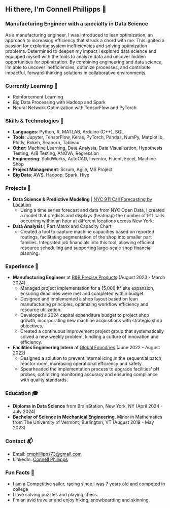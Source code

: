 ## Hi there, I'm Connell Phillipps 👋
### Manufacturing Engineer with a specialty in Data Science

As a manufacturing engineer, I was introduced to lean optimization, an approach to increasing efficiency that struck a chord with me. This ignited a passion for exploring system inefficiencies and solving optimization problems. Determined to deepen my impact I explored data science and equipped myself with the tools to analyze data and uncover hidden opportunities for optimization. By combining engineering and data science, I’m able to uncover inefficiencies, optimize processes, and contribute impactful, forward-thinking solutions in collaborative environments.

### Currently Learning 🌱
- Reinforcement Learning
- Big Data Processing with Hadoop and Spark
- Neural Network Optimization with TensorFlow and PyTorch

### Skills & Technologies 🔧
- **Languages**: Python, R, MATLAB, Arduino (C++), SQL
- **Tools**: Jupyter, TensorFlow, Keras, PyTorch, Pandas, NumPy, Matplotlib, Plotly, Bokeh, Seaborn, Tableau
- **Other**: Machine Learning, Data Analysis, Data Visualization, Hypothesis Testing, A/B Testing, ANOVA, Regression
- **Engineering**: SolidWorks, AutoCAD, Inventor, Fluent, Excel, Machine Shop
- **Project Management**: Scrum, Agile, MS Project
- **Big Data**: AWS, Hadoop, Spark, Hive

### Projects 🚀
- **Data Science & Predictive Modeling** | [NYC 911 Call Forecasting by Location](https://github.com/Connell-Phillipps/Capstone_911)
  - Using a time series forecast and data from NYC Open Data, I created a model that predicts and displays (heatmap) the number of 911 calls occurring within an hour at different locations across New York.
- **Data Analysis** | Part Matrix and Capacity Chart
  - Created a tool to capture machine capacities based on reported routings, facilitating segmentation of the shop into smaller part families. Integrated job financials into this tool, allowing efficient resource scheduling and supporting large-scale shop financial planning.

### Experience 💼
- **Manufacturing Engineer** at [B&B Precise Products](URL) (August 2023 - March 2024)
  - Managed project implementation for a 15,000 ft² site expansion, ensuring deadlines were met and completed within budget.
  - Designed and implemented a shop layout based on lean manufacturing principles, optimizing workflow efficiency and resource utilization.
  - Developed a 2024 capital expenditure budget to project shop growth, incorporating new machine acquisitions with strategic shop objectives.
  - Created a continuous improvement project group that systematically solved a new weekly problem, kindling a culture of innovation and efficiency.
- **Facilities Engineering Intern** at [Global Foundries](URL) (June 2022 - August 2022)
  - Designed a solution to prevent internal icing in the sequential batch reactor room, increasing operational efficiency and safety.
  - Spearheaded the implementation process to upgrade facilities' pH probes, optimizing monitoring accuracy and ensuring compliance with quality standards.

### Education 🎓
- **Diploma in Data Science** from BrainStation, New York, NY (April 2024 - July 2024)
- **Bachelor of Science in Mechanical Engineering**, Minor in Mathematics from The University of Vermont, Burlington, VT (August 2019 - May 2023)

### Contact 📬
- Email: [cmphillipps73@gmail.com](mailto:cmphillipps73@gmail.com)
- LinkedIn: [Connell Phillipps](https://www.linkedin.com/in/connell-phillipps)

### Fun Facts 🎉
- I am a Competitive sailor, racing since I was 7 years old and competed in college
- I love solving puzzles and playing chess.
- I'm an avid traveler and enjoy hiking, snowboarding and skinning.

<!-- ![Connell's GitHub Stats](https://github-readme-stats.vercel.app/api?username=connell-phillipps&show_icons=true) --!>
